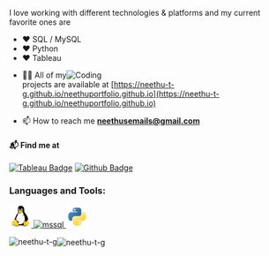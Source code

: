 I love working with different technologies & platforms and my current favorite ones are
- :heart: SQL / MySQL
- :heart: Python
- :heart: Tableau

<img align="right" alt="Coding" width="400" src="https://cdn.dribbble.com/users/170025/screenshots/10828306/media/d1326ece332c3a9673fa8ba8c3f962f2.gif">

- 👨‍💻 All of my projects are available at [https://neethu-t-g.github.io/neethuportfolio.github.io](https://neethu-t-g.github.io/neethuportfolio.github.io)

- 📫 How to reach me **neethusemails@gmail.com**

#### 📬 Find me at

[![Tableau Badge](http://img.shields.io/badge/-Tableau-orange?style=flat-square&logo=tableau&logoColor=white&link=https://public.tableau.com/app/profile/neethu4622)](https://public.tableau.com/app/profile/neethu4622)
[![Github Badge](http://img.shields.io/badge/-Github-black?style=flat-square&logo=github&link=https://github.com/NEETHU-T-G)](https://github.com/NEETHU-T-G) 


<h3 align="left">Languages and Tools:</h3>
<p align="left"> <a href="https://www.linux.org/" target="_blank"> <img src="https://raw.githubusercontent.com/devicons/devicon/master/icons/linux/linux-original.svg" alt="linux" width="40" height="40"/> </a> <a href="https://www.microsoft.com/en-us/sql-server" target="_blank"> <img src="https://www.svgrepo.com/show/303229/microsoft-sql-server-logo.svg" alt="mssql" width="40" height="40"/> </a> <a href="https://www.python.org" target="_blank"> <img src="https://raw.githubusercontent.com/devicons/devicon/master/icons/python/python-original.svg" alt="python" width="40" height="40"/> </a> </p>
<p><img align="left" src="https://github-readme-stats.vercel.app/api/top-langs?username=neethu-t-g&show_icons=true&locale=en&layout=compact" alt="neethu-t-g" /></p>


<p><img align="center" src="https://github-readme-streak-stats.herokuapp.com/?user=neethu-t-g&" alt="neethu-t-g" /></p>







